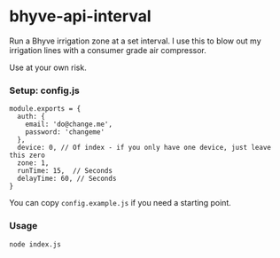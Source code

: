 # bhyve-api-interval

Run a Bhyve irrigation zone at a set interval. I use this to blow out my irrigation lines with a consumer grade air compressor.

Use at your own risk.

### Setup: config.js

```
module.exports = {
  auth: {
    email: 'do@change.me',
    password: 'changeme'
  },
  device: 0, // Of index - if you only have one device, just leave this zero
  zone: 1,
  runTime: 15,  // Seconds
  delayTime: 60, // Seconds
}
```

You can copy `config.example.js` if you need a starting point.

### Usage

`node index.js`
